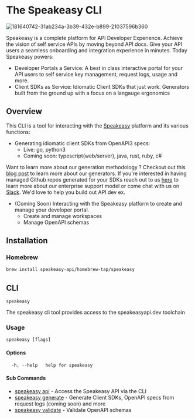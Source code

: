 # The Speakeasy CLI 
![181640742-31ab234a-3b39-432e-b899-21037596b360](https://user-images.githubusercontent.com/68016351/196461357-fcb8d90f-cd67-498e-850f-6146c58d0114.png)

Speakeasy is a complete platform for API Developer Experience. Achieve the vision of self service APIs by moving beyond API docs. Give your API users a seamless onboarding and integration experience in minutes. Today Speakeasy powers: 
- Developer Portals a Service: A best in class interactive portal for your API users to self service key management, request logs, usage and more.   
- Client SDKs as Service: Idiomatic Client SDKs that just work. Generators built from the ground up with a focus on a langauge ergonomics 

## Overview

This CLI is a tool for interacting with the [Speakeasy](https://docs.speakeasyapi.dev/docs/speakeasy-cli/) platform and its various functions:

- Generating idiomatic client SDKs from OpenAPI3 specs:
  * Live: go, python3 
  * Coming soon: typescript(web/server), java, rust, ruby, c#
  
Want to learn more about our generation methodology ? Checkout out this [blog post]() to learn more about our generators. If you're interested in having managed Github repos generated for your SDKs reach out to us [here](https://www.speakeasyapi.dev/request-access) to learn more about our enterprise support model or come chat with us on [Slack](https://join.slack.com/t/speakeasy-dev/shared_invite/zt-1df0lalk5-HCAlpcQiqPw8vGukQWhexw). We'd love to help you build out API dev ex.   

- (Coming Soon) Interacting with the Speakeasy platform to create and manage your developer portal.
  * Create and manage workspaces
  * Manage OpenAPI schemas

## Installation

### Homebrew

```bash
brew install speakeasy-api/homebrew-tap/speakeasy
```

## CLI  
`speakeasy`  

The speakeasy cli tool provides access to the speakeasyapi.dev toolchain  

### Usage

```
speakeasy [flags]
```

#### Options

```
  -h, --help   help for speakeasy
```

#### Sub Commands

* [speakeasy api](docs/api/README.md) - Access the Speakeasy API via the CLI
* [speakeasy generate](docs/generate/README.md) - Generate Client SDKs, OpenAPI specs from request logs (coming soon) and more
* [speakeasy validate](docs/validate/README.md)	- Validate OpenAPI schemas
